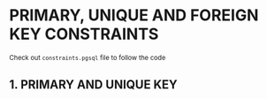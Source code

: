 # PRIMARY, UNIQUE AND FOREIGN KEY CONSTRAINTS
<sub> Check out `constraints.pgsql` file  to follow the code</sub>

## 1. PRIMARY AND UNIQUE KEY
